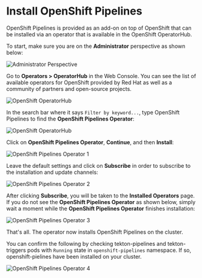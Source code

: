 # Install OpenShift Pipelines

OpenShift Pipelines is provided as an add-on on top of OpenShift that can be installed via an operator that is available in the OpenShift OperatorHub.

To start, make sure you are on the **Administrator** perspective as shown below:

![Administrator Perspective](images/administrator.png)

Go to **Operators > OperatorHub** in the Web Console. You can see the list of available operators for OpenShift provided by Red Hat as well as a community of partners and open-source projects.

![OpenShift OperatorHub](images/operatorhub.png)

In the search bar where it says `Filter by keyword...`, type OpenShift Pipelines to find the **OpenShift Pipelines Operator**:

![OpenShift OperatorHub](images/pipelines-operator.png)

Click on **OpenShift Pipelines Operator**, **Continue**, and then **Install**:

![OpenShift Pipelines Operator 1](images/operator-install-1.png)

Leave the default settings and click on **Subscribe** in order to subscribe to the installation and update channels:

![OpenShift Pipelines Operator 2](images/operator-install-2.png)

After clicking **Subscribe**, you will be taken to the **Installed Operators** page. If you do not see the **OpenShift Pipelines Operator** as shown below, simply wait a moment while the **OpenShift Pipelines Operator** finishes installation:

![OpenShift Pipelines Operator 3](images/operator-install-3.png)

That's all. The operator now installs OpenShift Pipelines on the cluster.

You can confirm the following by checking tekton-pipelines and tekton-triggers pods with `Running` state in `openshift-pipelines` namespace. If so, openshift-pielines have been installed on your cluster.

![OpenShift Pipelines Operator 4](images/operator-install-4.png)
